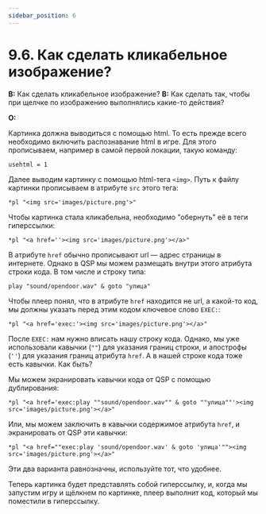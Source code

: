 ```yaml
---
sidebar_position: 6
---
```


# 9.6. Как сделать кликабельное изображение?
<!-- [:faq_09_06] -->
**В:** Как сделать кликабельное изображение?
**В:** Как сделать так, чтобы при щелчке по изображению выполнялись какие-то действия?

**О:**

Картинка должна выводиться с помощью html. То есть прежде всего необходимо включить распознавание html в игре. Для этого прописываем, например в самой первой локации, такую команду:

```qsp
usehtml = 1
```

Далее выводим картинку с помощью html-тега `<img>`. Путь к файлу картинки прописываем в атрибуте `src` этого тега:

```qsp
*pl "<img src='images/picture.png'>"
```

Чтобы картинка стала кликабельна, необходимо "обернуть" её в теги гиперссылки:

```qsp
*pl "<a href=''><img src='images/picture.png'></a>"
```

В атрибуте `href` обычно прописывают url — адрес страницы в интернете. Однако в QSP мы можем размещать внутри этого атрибута строки кода. В том числе и строку типа:

```qsp
play "sound/opendoor.wav" & goto "улица"
```

Чтобы плеер понял, что в атрибуте `href` находится не url, а какой-то код, мы должны указать перед этим кодом ключевое слово `EXEC:`:

```qsp
*pl "<a href='exec:'><img src='images/picture.png'></a>"
```

После `EXEC:` нам нужно вписать нашу строку кода. Однако, мы уже использовали кавычки (`""`) для указания границ строки, и апострофы (`''`) для указания границ атрибута `href`. А в нашей строке кода тоже есть кавычки. Как быть?

Мы можем экранировать кавычки кода от QSP с помощью дублирования:

```qsp
*pl "<a href='exec:play ""sound/opendoor.wav"" & goto ""улица""'><img src='images/picture.png'></a>"
```

Или, мы можем заключить в кавычки содержимое атрибута `href`, и экранировать от QSP эти кавычки:

```qsp
*pl "<a href=""exec:play 'sound/opendoor.wav' & goto 'улица'""><img src='images/picture.png'></a>"
```

Эти два варианта равнозначны, используйте тот, что удобнее.

Теперь картинка будет представлять собой гиперссылку, и, когда мы запустим игру и щёлкнем по картинке, плеер выполнит код, который мы поместили в гиперссылку.

